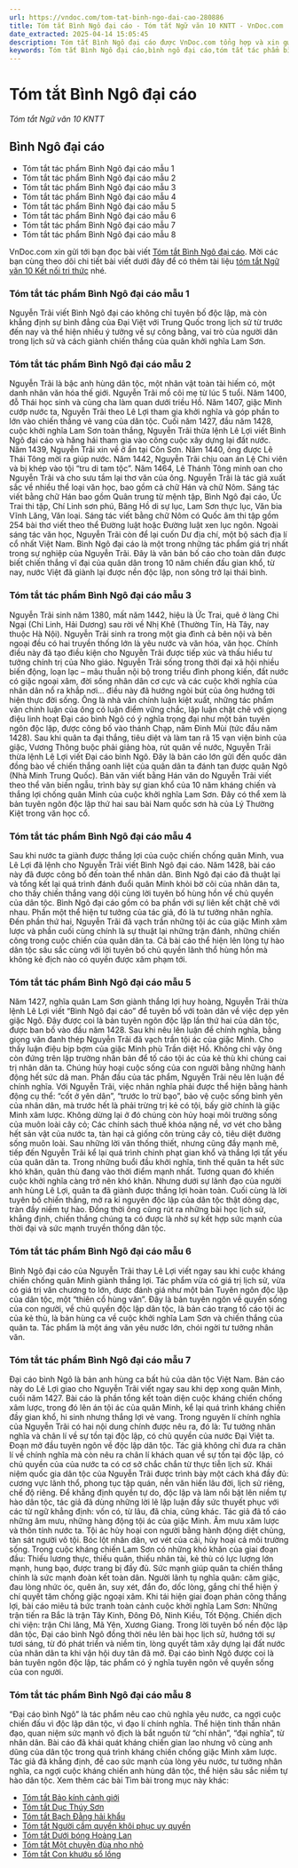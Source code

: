 ```yaml
---
url: https://vndoc.com/tom-tat-binh-ngo-dai-cao-280886
title: Tóm tắt Bình Ngô đại cáo - Tóm tắt Ngữ văn 10 KNTT - VnDoc.com
date_extracted: 2025-04-14 15:05:45
description: Tóm tắt Bình Ngô đại cáo được VnDoc.com tổng hợp và xin gửi tới bạn đọc cùng tham khảo.
keywords: Tóm tắt Bình Ngô đại cáo,bình ngô đại cáo,tóm tắt tác phẩm bình ngô đại cáo,ngữ văn 10 KNTT,văn 10,tóm tắt ngữ văn 10 kntt,tóm tắt bài bình ngô đại cáo,đại cáo bình ngô tóm tắt,Tóm tắt Bình Ngô đại cáo ngắn gọn,Tóm tắt Bình Ngô đại cáo ngắn nhất,Tóm tắt văn bản Bình Ngô đại cáo,Tóm tắt vb Bình Ngô đại cáo
---
```


# Tóm tắt Bình Ngô đại cáo
 _Tóm tắt Ngữ văn 10 KNTT_
## Bình Ngô đại cáo
  * Tóm tắt tác phẩm Bình Ngô đại cáo mẫu 1
  * Tóm tắt tác phẩm Bình Ngô đại cáo mẫu 2
  * Tóm tắt tác phẩm Bình Ngô đại cáo mẫu 3
  * Tóm tắt tác phẩm Bình Ngô đại cáo mẫu 4
  * Tóm tắt tác phẩm Bình Ngô đại cáo mẫu 5
  * Tóm tắt tác phẩm Bình Ngô đại cáo mẫu 6
  * Tóm tắt tác phẩm Bình Ngô đại cáo mẫu 7
  * Tóm tắt tác phẩm Bình Ngô đại cáo mẫu 8

VnDoc.com xin gửi tới bạn đọc bài viết [Tóm tắt Bình Ngô đại cáo](<https://vndoc.com/tom-tat-binh-ngo-dai-cao-280886>). Mời các bạn cùng theo dõi chi tiết bài viết dưới đây để có thêm tài liệu [tóm tắt Ngữ văn 10 Kết nối tri thức](<https://vndoc.com/tom-tat-tac-pham-lop10>) nhé.
### Tóm tắt tác phẩm Bình Ngô đại cáo mẫu 1
Nguyễn Trãi viết Bình Ngô đại cáo không chỉ tuyên bố độc lập, mà còn khẳng định sự bình đẳng của Đại Việt với Trung Quốc trong lịch sử từ trước đến nay và thể hiện nhiều ý tưởng về sự công bằng, vai trò của người dân trong lịch sử và cách giành chiến thắng của quân khởi nghĩa Lam Sơn.
### Tóm tắt tác phẩm Bình Ngô đại cáo mẫu 2
Nguyễn Trãi là bậc anh hùng dân tộc, một nhân vật toàn tài hiếm có, một danh nhân văn hóa thế giới. Nguyễn Trãi mồ côi mẹ từ lúc 5 tuổi. Năm 1400, đỗ Thái học sinh và cùng cha làm quan dưới triều Hồ. Năm 1407, giặc Minh cướp nước ta, Nguyễn Trãi theo Lê Lợi tham gia khởi nghĩa và góp phần to lớn vào chiến thắng vẻ vang của dân tộc. Cuối năm 1427, đầu năm 1428, cuộc khởi nghĩa Lam Sơn toàn thắng, Nguyễn Trãi thừa lệnh Lê Lợi viết Bình Ngô đại cáo và hăng hái tham gia vào công cuộc xây dựng lại đất nước.
Năm 1439, Nguyễn Trãi xin về ở ẩn tại Côn Sơn. Năm 1440, ông được Lê Thái Tông mời ra giúp nước. Năm 1442, Nguyễn Trãi chịu oan án Lệ Chi viên và bị khép vào tội “tru di tam tộc”. Năm 1464, Lê Thánh Tông minh oan cho Nguyễn Trãi và cho sưu tầm lại thơ văn của ông.
Nguyễn Trãi là tác giả xuất sắc về nhiều thể loại văn học, bao gồm cả chữ Hán và chữ Nôm. Sáng tác viết bằng chữ Hán bao gồm Quân trung từ mệnh tập, Bình Ngô đại cáo, Ức Trai thi tập, Chí Linh sơn phú, Băng Hồ di sự lục, Lam Sơn thực lục, Văn bia Vĩnh Lăng, Văn loại. Sáng tác viết bằng chữ Nôm có Quốc âm thi tập gồm 254 bài thơ viết theo thể Đường luật hoặc Đường luật xen lục ngôn. Ngoài sáng tác văn học, Nguyễn Trãi còn để lại cuốn Dư địa chí, một bộ  sách địa lí cổ nhất Việt Nam.
Bình Ngô đại cáo là một trong những tác phẩm giá trị nhất trong sự nghiệp của Nguyễn Trãi. Đây là văn bản bố cáo cho toàn dân được biết chiến thắng vĩ đại của quân dân trong 10 năm chiến đấu gian khổ, từ nay, nước Việt đã giành lại được nền độc lập, non sông trở lại thái bình.
### Tóm tắt tác phẩm Bình Ngô đại cáo mẫu 3
Nguyễn Trãi sinh năm 1380, mất năm 1442, hiệu là Ức Trai, quê ở làng Chi Ngại \(Chi Linh, Hải Dương\) sau rời về Nhị Khê \(Thường Tín, Hà Tây, nay thuộc Hà Nội\). Nguyễn Trãi sinh ra trong một gia đình cả bên nội và bên ngoại đều có hai truyền thống lớn là yêu nước và văn hóa, văn học. Chính điều này đã tạo điều kiện cho Nguyễn Trãi được tiếp xúc và thấu hiểu tư tưởng chính trị của Nho giáo.
Nguyễn Trãi sống trong thời đại xã hội nhiều biến động, loạn lạc – mâu thuẫn nội bộ trong triều đình phong kiến, đất nước có giặc ngoại xâm, đời sống nhân dân cơ cực và các cuộc khởi nghĩa của nhân dân nổ ra khắp nơi… điều này đã hướng ngòi bút của ông hướng tới hiện thực đời sống. Ông là nhà văn chính luận kiệt xuất, những tác phẩm văn chính luận của ông có luận điểm vững chắc, lập luận chặt chẽ với giọng điệu linh hoạt
Đại cáo bình Ngô có ý nghĩa trọng đại như một bản tuyên ngôn độc lập, được công bố vào thánh Chạp, năm Đinh Mùi \(tức đầu năm 1428\). Sau khi quân ta đại thắng, tiêu diệt và làm tan rã 15 vạn viện binh của giặc, Vương Thông buộc phải giảng hòa, rút quân về nước, Nguyễn Trãi thừa lệnh Lê Lợi viết Đại cáo bình Ngô.
Đây là bản cáo lớn gửi đến quốc dân đồng bào về chiến thắng oanh liệt của quân dân ta đánh tan được quân Ngô \(Nhà Minh Trung Quốc\). Bản văn viết bằng Hán văn do Nguyễn Trãi viết theo thể văn biền ngẫu, trình bày sự gian khổ của 10 năm kháng chiến và thắng lợi chống quân Minh của cuộc khởi nghĩa Lam Sơn. Đây có thể xem là bản tuyên ngôn độc lập thứ hai sau bài Nam quốc sơn hà của Lý Thường Kiệt trong văn học cổ.
### Tóm tắt tác phẩm Bình Ngô đại cáo mẫu 4
Sau khi nước ta giành được thắng lợi của cuộc chiến chống quân Minh, vua Lê Lợi đã lệnh cho Nguyễn Trãi viết Bình Ngô đại cáo. Năm 1428, bài cáo này đã được công bố đến toàn thể nhân dân. Bình Ngô đại cáo đã thuật lại và tổng kết lại quá trình đánh đuổi quân Minh khỏi bờ cõi của nhân dân ta, cho thấy chiến thắng vang dội cùng lời tuyên bố hùng hồn về chủ quyền của dân tộc.
Bình Ngô đại cáo gồm có ba phần với sự liên kết chặt chẽ với nhau. Phần một thể hiện tư tưởng của tác giả, đó là tư tưởng nhân nghĩa. Đến phần thứ hai, Nguyễn Trãi đã vạch trần những tội ác của giặc Minh xâm lược và phần cuối cùng chính là sự thuật lại những trận đánh, những chiến công trong cuộc chiến của quân dân ta. Cả bài cáo thể hiện lên lòng tự hào dân tộc sâu sắc cùng với lời tuyên bố chủ quyền lãnh thổ hùng hồn mà không kẻ địch nào có quyền được xâm phạm tới.
### Tóm tắt tác phẩm Bình Ngô đại cáo mẫu 5
Năm 1427, nghĩa quân Lam Sơn giành thắng lợi huy hoàng, Nguyễn Trãi thừa lệnh Lê Lợi viết “Bình Ngô đại cáo” để tuyên bố với toàn dân về việc dẹp yên giặc Ngô. Đây được coi là bản tuyên ngôn độc lập lần thứ hai của dân tộc, được ban bố vào đầu năm 1428.
Sau khi nêu lên luận đề chính nghĩa, bằng giọng văn đanh thép Nguyễn Trãi đã vạch trần tội ác của giặc Minh. Cho thấy luận điệu bịp bợm của giặc Minh phù Trần diệt Hồ. Không chỉ vậy ông còn đứng trên lập trường nhân bản để tố cáo tội ác của kẻ thù khi chúng cai trị nhân dân ta. Chúng hủy hoại cuộc sống của con người bằng những hành động hết sức dã man.
Phần đầu của tác phẩm, Nguyễn Trãi nêu lên luận đề chính nghĩa. Với Nguyễn Trãi, việc nhân nghĩa phải được thể hiện bằng hành động cụ thể: “cốt ở yên dân”, “trước lo trừ bạo”, bảo vệ cuộc sống bình yên của nhân dân, mà trước hết là phải trừng trị kẻ có tội, bấy giờ chính là giặc Minh xâm lược.
Không dừng lại ở đó chúng còn hủy hoại môi trường sống của muôn loài cây cỏ; Các chính  sách thuế khóa nặng nề, vơ vét cho bằng hết sản vật của nước ta, tàn hại cả giống côn trùng cây cỏ, tiêu diệt đường sống muôn loài.
Sau những lời văn thống thiết, nhưng cũng đầy mạnh mẽ, tiếp đến Nguyễn Trãi kể lại quá trình chinh phạt gian khổ và thắng lợi tất yếu của quân dân ta. Trong những buổi đầu khởi nghĩa, tình thế quân ta hết sức khó khăn, quân thù đang vào thời điểm mạnh nhất. Tương quan đó khiến cuộc khởi nghĩa càng trở nên khó khăn. Nhưng dưới sự lãnh đạo của người anh hùng Lê Lợi, quân ta đã giành được thắng lợi hoàn toàn.
Cuối cùng là lời tuyên bố chiến thắng, mở ra kỉ nguyên độc lập của dân tộc thật dõng dạc, tràn đầy niềm tự hào. Đồng thời ông cũng rút ra những bài học lịch sử, khẳng định, chiến thắng chúng ta có được là nhờ sự kết hợp sức mạnh của thời đại và sức mạnh truyền thống dân tộc.
### Tóm tắt tác phẩm Bình Ngô đại cáo mẫu 6
Bình Ngô đại cáo của Nguyễn Trãi thay Lê Lợi viết ngay sau khi cuộc kháng chiến chống quân Minh giành thắng lợi. Tác phẩm vừa có giá trị lịch sử, vừa có giá trị văn chương to lớn, được đánh giá như một bản Tuyên ngôn độc lập của dân tộc, một “thiên cổ hùng văn”. Đây là bản tuyên ngôn về quyền sống của con người, về chủ quyền độc lập dân tộc, là bản cáo trạng tố cáo tội ác của kẻ thù, là bản hùng ca về cuộc khởi nghĩa Lam Sơn và chiến thắng của quân ta. Tác phẩm là một áng văn yêu nước lớn, chói ngời tư tưởng nhân văn.
### Tóm tắt tác phẩm Bình Ngô đại cáo mẫu 7
Đại cáo bình Ngô là bản anh hùng ca bất hủ của dân tộc Việt Nam. Bản cáo này do Lê Lợi giao cho Nguyễn Trãi viết ngay sau khi dẹp xong quân Minh, cuối năm 1427. Bài cáo là phần tổng kết toàn diện cuộc kháng chiến chống xâm lược, trong đó lên án tội ác của quân Minh, kể lại quá trình kháng chiến đầy gian khổ, hi sinh nhưng thắng lợi vẻ vang.
Trong nguyên lí chính nghĩa của Nguyễn Trãi có hai nội dung chính được nêu ra, đó là: Tư tưởng nhân nghĩa và chân lí về sự tồn tại độc lập, có chủ quyền của nước Đại Việt ta. Đoạn mở đầu tuyên ngôn về độc lập dân tộc. Tác giả không chỉ đưa ra chân lí về chính nghĩa mà còn nêu ra chân lí khách quan về sự tồn tại độc lập, có chủ quyền của của nước ta có cơ sở chắc chắn từ thực tiễn lịch sử.
Khái niệm quốc gia dân tộc của Nguyễn Trãi được trình bày một cách khá đầy đủ: cương vực lãnh thổ, phong tục tập quán, nền văn hiến lâu đời, lịch sử riêng, chế độ riêng. Để khẳng định quyền tự do, độc lập và làm nổi bật lên niềm tự hào dân tộc, tác giả đã dùng những lời lẽ lập luận đầy sức thuyết phục với các từ ngữ khẳng định: vốn có, từ lâu, đã chia, cũng khác.
Tác giả đã tố cáo những âm mưu, những hàng động tội ác của giặc Minh. Âm mưu xâm lược và thôn tính nước ta. Tội ác hủy hoại con người bằng hành động diệt chủng, tàn sát người vô tội. Bóc lột nhân dân, vơ vét của cải, hủy hoại cả môi trường sống.
Trong cuộc kháng chiến Lam Sơn có những khó khăn của giai đoạn đầu: Thiếu lương thực, thiếu quân, thiếu nhân tài, kẻ thù có lực lượng lớn mạnh, hung bạo, được trang bị đầy đủ. Sức mạnh giúp quân ta chiến thắng chính là sức mạnh đoàn kết toàn dân. Người lãnh tụ nghĩa quân: căm giặc, đau lòng nhức óc, quên ăn, suy xét, đắn đo, dốc lòng, gắng chí thể hiện ý chí quyết tâm chống giặc ngoại xâm.
Khi tái hiện giai đoạn phản công thắng lợi, bài cáo miêu tả bức tranh toàn cảnh cuộc khởi nghĩa Lam Sơn: Những trận tiến ra Bắc là trận Tây Kinh, Đông Đô, Ninh Kiều, Tốt Động. Chiến dịch chi viện: trận Chi lăng, Mã Yên, Xương Giang.
Trong lời tuyên bố nền độc lập dân tộc, Đại cáo bình Ngô đồng thời nêu lên bài học lịch sử, hướng tới sự tươi sáng, từ đó phát triển và niềm tin, lòng quyết tâm xây dựng lại đất nước của nhân dân ta khi vận hội duy tân đã mở. Đại cáo bình Ngô được coi là bản tuyên ngôn độc lập, tác phẩm có ý nghĩa tuyên ngôn về quyền sống của con người.
### Tóm tắt tác phẩm Bình Ngô đại cáo mẫu 8
“Đại cáo bình Ngô” là tác phẩm nêu cao chủ nghĩa yêu nước, ca ngợi cuộc chiến đấu vì độc lập dân tộc, vì đạo lí chính nghĩa. Thể hiện tinh thần nhân đạo, quan niệm sức mạnh vô địch là bắt nguồn từ “chí nhân”, “đại nghĩa”, từ nhân dân. Bài cáo đã khái quát kháng chiến gian lao nhưng vô cùng anh dũng của dân tộc trong quá trình kháng chiến chống giặc Minh xâm lược. Tác giả đã khẳng định, đề cao sức mạnh của lòng yêu nước, tư tưởng nhân nghĩa, ca ngợi cuộc kháng chiến anh hùng dân tộc, thể hiện sâu sắc niềm tự hào dân tộc.
Xem thêm các bài Tìm bài trong mục này khác:
  * [Tóm tắt Bảo kính cảnh giới](</tom-tat-bao-kinh-canh-gioi-280951>)
  * [Tóm tắt Dục Thúy Sơn](</tom-tat-duc-thuy-son-280952>)
  * [Tóm tắt Bạch Đằng hải khẩu](</tom-tat-bach-dang-hai-khau-280954>)
  * [Tóm tắt Người cầm quyền khôi phục uy quyền](</tom-tat-nguoi-cam-quyen-khoi-phuc-uy-quyen-281064>)
  * [Tóm tắt Dưới bóng Hoàng Lan](</tom-tat-duoi-bong-hoang-lan-281066>)
  * [Tóm tắt Một chuyện đùa nho nhỏ](</tom-tat-mot-chuyen-dua-nho-nho-281067>)
  * [Tóm tắt Con khướu sổ lồng](</tom-tat-con-khuou-so-long-281069>)

